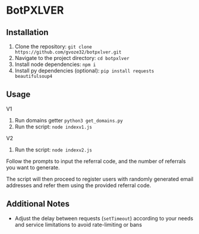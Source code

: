 # BotPXLVER

## Installation
1. Clone the repository: `git clone https://github.com/gvoze32/botpxlver.git`
2. Navigate to the project directory: `cd botpxlver`
3. Install node dependencies: `npm i`
4. Install py dependencies (optional): `pip install requests beautifulsoup4`

## Usage
V1
1. Run domains getter `python3 get_domains.py`
2. Run the script: `node indexv1.js`

V2
1. Run the script: `node indexv2.js`

Follow the prompts to input the referral code, and the number of referrals you want to generate.

The script will then proceed to register users with randomly generated email addresses and refer them using the provided referral code.

## Additional Notes
- Adjust the delay between requests (`setTimeout`) according to your needs and service limitations to avoid rate-limiting or bans
